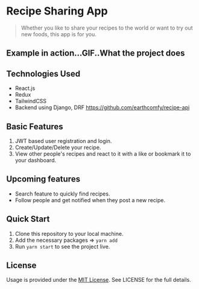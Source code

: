 # Recipe Sharing App

> Whether you like to share your recipes to the world or want to try out new foods, this app is for you.

## Example in action...GIF..What the project does

## Technologies Used

- React.js
- Redux
- TailwindCSS
- Backend using Django, DRF https://github.com/earthcomfy/recipe-api

## Basic Features

1. JWT based user registration and login.
2. Create/Update/Delete your recipe.
3. View other people's recipes and react to it with a like or bookmark it to your dashboard.

## Upcoming features

- Search feature to quickly find recipes.
- Follow people and get notified when they post a new recipe.

## Quick Start

1. Clone this repository to your local machine.
2. Add the necessary packages => `yarn add`
3. Run `yarn start` to see the project live.

## License

Usage is provided under the [MIT License](http://opensource.org/licenses/mit-license.php). See LICENSE for the full details.
